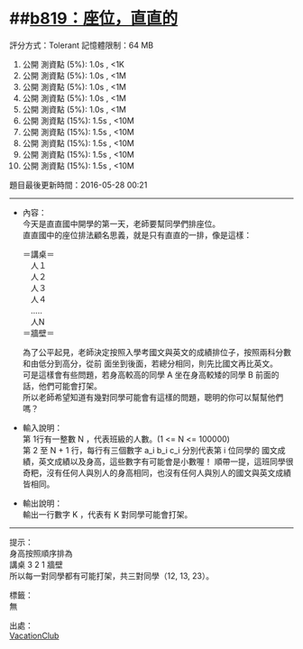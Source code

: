 ##[b819：座位，直直的](http://zerojudge.tw/ShowProblem?problemid=b819)
======
評分方式：Tolerant 
記憶體限制：64 MB

1. 公開 測資點 (5%): 1.0s , <1K
2. 公開 測資點 (5%): 1.0s , <1M
3. 公開 測資點 (5%): 1.0s , <1M
4. 公開 測資點 (5%): 1.0s , <1M
5. 公開 測資點 (5%): 1.0s , <1M
6. 公開 測資點 (15%): 1.5s , <10M
7. 公開 測資點 (15%): 1.5s , <10M
8. 公開 測資點 (15%): 1.5s , <10M
9. 公開 測資點 (15%): 1.5s , <10M
10. 公開 測資點 (15%): 1.5s , <10M

題目最後更新時間：2016-05-28 00:21

- - -
* 內容：  
	今天是直直國中開學的第一天，老師要幫同學們排座位。  
	直直國中的座位排法顧名思義，就是只有直直的一排，像是這樣：  
	  
	＝講桌＝  
	　人１  
	　人２  
	　人３  
	　人４  
	　.....  
	　人N  
	＝牆壁＝  
	  
	為了公平起見，老師決定按照入學考國文與英文的成績排位子，按照兩科分數和由低分到高分，從前	面坐到後面，若總分相同，則先比國文再比英文。  
	可是這樣會有些問題，若身高較高的同學 A 坐在身高較矮的同學 B 前面的話，他們可能會打架。  
	所以老師希望知道有幾對同學可能會有這樣的問題，聰明的你可以幫幫他們嗎？

* 輸入說明：  
	第 1行有一整數 N ，代表班級的人數。(1 <= N <= 100000)  
	第 2 至 N + 1 行，每行有三個數字 a_i b_i c_i 分別代表第 i 位同學的 國文成績，英文成績以及身高，這些數字有可能會是小數喔！
	順帶一提，這班同學很奇粑，沒有任何人與別人的身高相同，也沒有任何人與別人的國文與英文成績皆相同。
* 輸出說明：  
	輸出一行數字 K ，代表有 K 對同學可能會打架。

- - -
提示：  
	身高按照順序排為  
	講桌 3 2 1 牆壁  
	所以每一對同學都有可能打架，共三對同學（12, 13, 23）。

標籤：  
	無

出處：  
	[VacationClub](http://zerojudge.tw/UserStatistic?account=VacationClub)